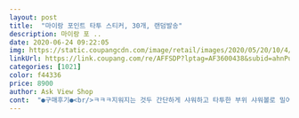 ```yaml
---
layout: post 
title:  "마이랑 포인트 타투 스티커, 30개, 랜덤발송" 
description: 마이랑 포 ..
date: 2020-06-24 09:22:05 
img: https://static.coupangcdn.com/image/retail/images/2020/05/20/10/4/75aac0f8-cd89-4233-9d79-58397483a4d2.jpg 
linkUrl: https://link.coupang.com/re/AFFSDP?lptag=AF3600438&subid=ahnPublicAsk&pageKey=270913400&itemId=851201626&vendorItemId=5162381296&traceid=V0-113-adda3cf8da3fda65 
categories: [1021] 
color: f44336 
price: 8900 
author: Ask View Shop 
cont:  "●구매후기●<br/>ㅋㅋㅋ지워지는 것두 간단하게 샤워하고 타투한 부위 샤워볼로 밀어주면 닦여서!! 여행지에서 정말 유용해요 ❤️<br/>가격대도 저렴한데 로켓배송 ‼️<br/>거기다가 종류가 아주 다양하게 골고루 있어서<br/>너무 이뻐요♡<br/>너무귀여워여 ㅠㅠ 상품평보고 살까말까 고민했는데 일단 30장이 다 다른 디자인이구(같은 디자인 사이즈차이도있어용) 골라쓰는 재미가있네용 ㅋㅋ<br/>늘 신중하게 고르는데... <br/> 타투스티커는 물티슈만 있으면 무조건 오케이라 아주 간편!!!!ㅋㅋㅋ만족감은 기대 이상이랍니당 !!!^^<br/>두께보세여 진짜 많아요 30장ㅋㅋㅋㅋ<br/>사실 타투를 하나 하면 누구나 또 하고 깊고 여러개의 타투를<br/>실제로 타투를 하기엔 어려운 칭구가 생기거나<br/>실제로 타투하기엔 비용도 그렇고 평생 남는거라<br/>아이 마스크가 전부흰색이라 나도 그림있는 마스크 사줘<br/>아이 스스로 고르고 물티슈로 톡톡 하니 이쁘게 붙어요<br/>여기저기 해보고 싶은 욕망도 생기는데<br/>오래오래 잘쓸게요<br/>우연히 인터넷서 스티커붙인걸 보고 저도 급삿는데<br/>우정 타투커플 타투 하고 싶지만,<br/>원하는 디자인을 맘껏 고를수 있다는 장점 ^^<br/>이미,몸에 타투가 많아서 포인트로 여행 갔을때만 잠깐 하고 싶거나 할때 아주 유용합니당!!!<br/> -^^<br/>이미대량구매를 한지라 ㅜㅜ<br/>이제 반팔 and amp;슬리브리스의 계절이라 맨날 바꿔가며 할거같아요! 빛받으면 타투스티커 같은 느낌이 좀 들긴하지만 뭐 어때요 귀여운걸! ㅋㅋㅋ 너무 잘샀습니당♥️<br/>타투의 계절 여름이 다가오는데,<br/>" 
---
```

